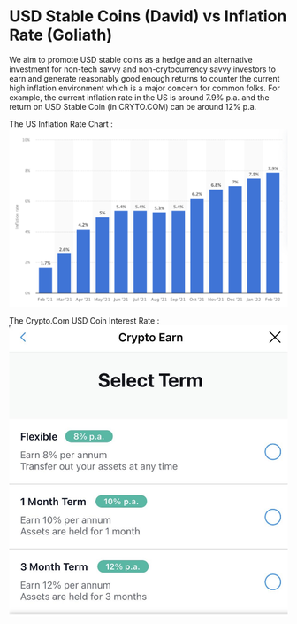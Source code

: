 # USD Stable Coins (David) vs Inflation Rate (Goliath)
We aim to promote USD stable coins as a hedge and an alternative investment for non-tech savvy and non-crytocurrency savvy investors to earn and generate reasonably good enough returns to counter the current high inflation environment which is a major concern for common folks. For example, the current inflation rate in the US is around 7.9% p.a. and the return on USD Stable Coin (in CRYTO.COM) can be around 12% p.a.

The US Inflation Rate Chart :
![Screenshot](us_inflation_rate_chart.png)

The Crypto.Com USD Coin Interest Rate :
![Screenshot](cryptocom_usdc_int_rate.jpg)

